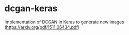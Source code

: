 # dcgan-keras
Implementation of DCGAN in Keras to generate new images (https://arxiv.org/pdf/1511.06434.pdf)
